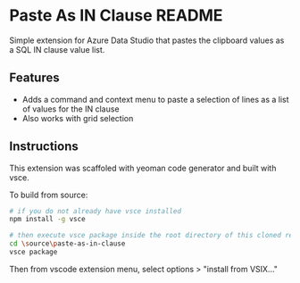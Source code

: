 # Paste As IN Clause README
Simple extension for Azure Data Studio that pastes the clipboard values as a SQL IN clause value list.

## Features

- Adds a command and context menu to paste a selection of lines as a list of values for the IN clause
- Also works with grid selection

## Instructions

This extension was scaffoled with yeoman code generator and built with vsce.

To build from source:

```bash
# if you do not already have vsce installed
npm install -g vsce

# then execute vsce package inside the root directory of this cloned repo
cd \source\paste-as-in-clause
vsce package
```
Then from vscode extension menu, select options > "install from VSIX..."

